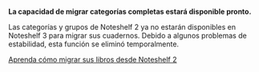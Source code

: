 **La capacidad de migrar categorías completas estará disponible pronto.**

Las categorías y grupos de Noteshelf 2 ya no estarán disponibles en Noteshelf 3 para migrar sus cuadernos. Debido a algunos problemas de estabilidad, esta función se eliminó temporalmente.

[Aprenda cómo migrar sus libros desde Noteshelf 2](https://www.noteshelf.net)
